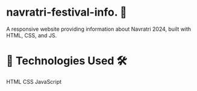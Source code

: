 # navratri-festival-info. 🎉
A responsive website providing information about Navratri  2024, built with HTML, CSS, and JS.

# 🌟 Technologies Used 🛠️
HTML
CSS
JavaScript
